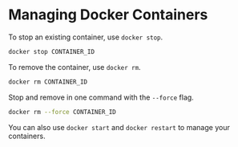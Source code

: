# Managing Docker Containers

To stop an existing container, use `docker stop`. 

```bash
docker stop CONTAINER_ID
```

To remove the container, use `docker rm`.

```bash
docker rm CONTAINER_ID
```

Stop and remove in one command with the `--force` flag.

```bash
docker rm --force CONTAINER_ID
```

You can also use `docker start` and `docker restart` to manage your containers.

